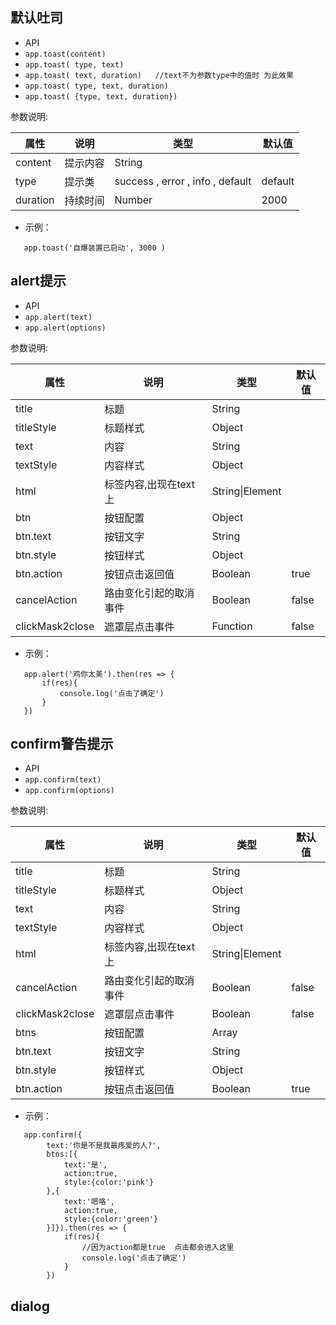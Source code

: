 ##  默认吐司  

*  API
  * ` app.toast(content) `
  * ` app.toast( type, text) `
  * ` app.toast( text, duration)   //text不为参数type中的值时 为此效果 `
  * ` app.toast( type, text, duration) `
  * ` app.toast( {type, text, duration}) `

参数说明:

| 属性 | 说明 | 类型 | 默认值 |
| --- | --- | --- | --- |
| content | 提示内容 | String | |
| type | 提示类 |  success  ,  error  ,  info  ,  default  | default |
| duration | 持续时间 | Number | 2000 |

* 示例：
  
```
   app.toast('自爆装置已启动', 3000 )

```


## alert提示

*  API
  * ` app.alert(text) `
  * ` app.alert(options) `
  

参数说明:

| 属性 | 说明 | 类型 | 默认值 |
| --- | --- | --- | --- |
| title | 标题 | String |   |
| titleStyle | 标题样式 | Object |   |
| text | 内容 | String |   |
| textStyle | 内容样式 | Object |   |
| html | 标签内容,出现在text上 | String\|Element |   |
| btn | 按钮配置 | Object |   |
| btn.text | 按钮文字 | String |   |
| btn.style | 按钮样式 | Object |   |
| btn.action | 按钮点击返回值 | Boolean | true |
| cancelAction | 路由变化引起的取消事件 | Boolean | false |
| clickMask2close | 遮罩层点击事件 | Function | false  |

* 示例：
  
```
   app.alert('鸡你太美').then(res => {
       if(res){
           console.log('点击了确定')
       }
   })

```


## confirm警告提示

*  API
  * ` app.confirm(text) `
  * ` app.confirm(options) `
  

参数说明:

| 属性 | 说明 | 类型 | 默认值 |
| --- | --- | --- | --- |
| title | 标题 | String |   |
| titleStyle | 标题样式 | Object |   |
| text | 内容 | String |   |
| textStyle | 内容样式 | Object |   |
| html | 标签内容,出现在text上 | String\|Element |   |
| cancelAction | 路由变化引起的取消事件 | Boolean | false |
| clickMask2close | 遮罩层点击事件 | Boolean | false  |
| btns | 按钮配置 | Array |   |
| btn.text | 按钮文字 | String |   |
| btn.style | 按钮样式 | Object |   |
| btn.action | 按钮点击返回值 | Boolean | true |


* 示例：
  
```
   app.confirm({
        text:'你是不是我最疼爱的人?',
        btns:[{
            text:'是',
            action:true,
            style:{color:'pink'}
        },{
            text:'嗯咯',
            action:true,
            style:{color:'green'}
        }]}).then(res => {
            if(res){
                //因为action都是true  点击都会进入这里
                console.log('点击了确定')
            }
        })

```


## dialog 